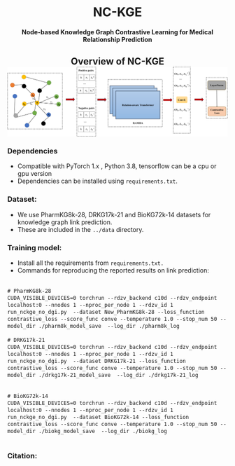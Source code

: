 <h1 align="center">
  NC-KGE
</h1>

<h4 align="center">Node-based Knowledge Graph Contrastive Learning for Medical Relationship Prediction</h4>



<h2 align="center">
  Overview of NC-KGE
  <img align="center"  src="./image/cl.png" alt="...">
</h2>
<!--
# We add some experiments in the appendix of the paper. Details can be found in the
-->


### Dependencies

- Compatible with PyTorch 1.x , Python 3.8, tensorflow can be a cpu or gpu version
- Dependencies can be installed using `requirements.txt`.

### Dataset:

- We use  PharmKG8k-28, DRKG17k-21 and BioKG72k-14 datasets for knowledge graph link prediction. 
- These are included in the `../data` directory. 

### Training model:

- Install all the requirements from `requirements.txt.`
- Commands for reproducing the reported results on link prediction:


```shell

# PharmKG8k-28
CUDA_VISIBLE_DEVICES=0 torchrun --rdzv_backend c10d --rdzv_endpoint localhost:0 --nnodes 1 --nproc_per_node 1 --rdzv_id 1 run_nckge_no_dgi.py  --dataset New_PharmKG8k-28 --loss_function contrastive_loss --score_func conve --temperature 1.0 --stop_num 50 --model_dir ./pharm8k_model_save  --log_dir ./pharm8k_log

# DRKG17k-21
CUDA_VISIBLE_DEVICES=0 torchrun --rdzv_backend c10d --rdzv_endpoint localhost:0 --nnodes 1 --nproc_per_node 1 --rdzv_id 1 run_nckge_no_dgi.py  --dataset DRKG17k-21 --loss_function contrastive_loss --score_func conve --temperature 1.0 --stop_num 50 --model_dir ./drkg17k-21_model_save  --log_dir ./drkg17k-21_log


# BioKG72k-14
CUDA_VISIBLE_DEVICES=0 torchrun --rdzv_backend c10d --rdzv_endpoint localhost:0 --nnodes 1 --nproc_per_node 1 --rdzv_id 1 run_nckge_no_dgi.py  --dataset BioKG72k-14 --loss_function contrastive_loss --score_func conve --temperature 1.0 --stop_num 50 --model_dir ./biokg_model_save  --log_dir ./biokg_log
  
```


### Citation:
